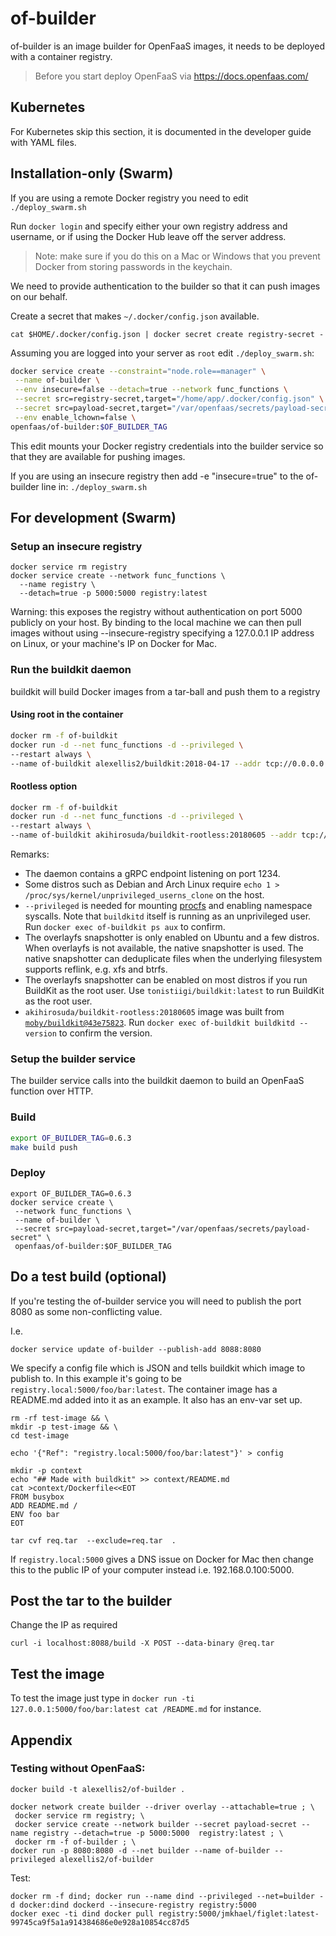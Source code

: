 # of-builder

of-builder is an image builder for OpenFaaS images, it needs to be deployed with a container registry.

> Before you start deploy OpenFaaS via https://docs.openfaas.com/

## Kubernetes

For Kubernetes skip this section, it is documented in the developer guide with YAML files.

## Installation-only (Swarm)

If you are using a remote Docker registry you need to edit `./deploy_swarm.sh`

Run `docker login` and specify either your own registry address and username, or if using the Docker Hub leave off the server address.

> Note: make sure if you do this on a Mac or Windows that you prevent Docker from storing passwords in the keychain.

We need to provide authentication to the builder so that it can push images on our behalf.

Create a secret that makes `~/.docker/config.json` available.

```
cat $HOME/.docker/config.json | docker secret create registry-secret -
```

Assuming you are logged into your server as `root` edit `./deploy_swarm.sh`:

```sh
docker service create --constraint="node.role==manager" \
 --name of-builder \
 --env insecure=false --detach=true --network func_functions \
 --secret src=registry-secret,target="/home/app/.docker/config.json" \
 --secret src=payload-secret,target="/var/openfaas/secrets/payload-secret" \
 --env enable_lchown=false \
openfaas/of-builder:$OF_BUILDER_TAG
```

This edit mounts your Docker registry credentials into the builder service so that they are available for pushing images.

If you are using an insecure registry then add -e "insecure=true" to the of-builder line in: `./deploy_swarm.sh`

## For development (Swarm)

### Setup an insecure registry

```
docker service rm registry
docker service create --network func_functions \
  --name registry \
  --detach=true -p 5000:5000 registry:latest
```

Warning: this exposes the registry without authentication on port 5000 publicly on your host. By binding to the local machine we can then pull images without using --insecure-registry specifying a 127.0.0.1 IP address on Linux, or your machine's IP on Docker for Mac.

### Run the buildkit daemon

buildkit will build Docker images from a tar-ball and push them to a registry

#### Using root in the container

```sh
docker rm -f of-buildkit
docker run -d --net func_functions -d --privileged \
--restart always \
--name of-buildkit alexellis2/buildkit:2018-04-17 --addr tcp://0.0.0.0:1234
```

#### Rootless option

```sh
docker rm -f of-buildkit
docker run -d --net func_functions -d --privileged \
--restart always \
--name of-buildkit akihirosuda/buildkit-rootless:20180605 --addr tcp://0.0.0.0:1234
```

Remarks:
  * The daemon contains a gRPC endpoint listening on port 1234.
  * Some distros such as Debian and Arch Linux require `echo 1 > /proc/sys/kernel/unprivileged_userns_clone` on the host.
  * `--privileged` is needed for mounting [procfs](https://blog.jessfraz.com/post/building-container-images-securely-on-kubernetes/) and enabling namespace syscalls. Note that `buildkitd` itself is running as an unprivileged user. Run `docker exec of-buildkit ps aux` to confirm.
  * The overlayfs snapshotter is only enabled on Ubuntu and a few distros. When overlayfs is not available, the native snapshotter is used. The native snapshotter can deduplicate files when the underlying filesystem supports reflink, e.g. xfs and btrfs.
  * The overlayfs snapshotter can be enabled on most distros if you run BuildKit as the root user. Use `tonistiigi/buildkit:latest` to run BuildKit as the root user.
  * `akihirosuda/buildkit-rootless:20180605` image was built from [`moby/buildkit@43e75823`](https://github.com/moby/buildkit/commit/43e758232a0ac7d50c6a11413186e16684fc1e4f). Run `docker exec of-buildkit buildkitd --version` to confirm the version.

### Setup the builder service

The builder service calls into the buildkit daemon to build an OpenFaaS function over HTTP.

### Build

```sh
export OF_BUILDER_TAG=0.6.3
make build push
```

### Deploy

```
export OF_BUILDER_TAG=0.6.3
docker service create \
 --network func_functions \
 --name of-builder \
 --secret src=payload-secret,target="/var/openfaas/secrets/payload-secret" \
 openfaas/of-builder:$OF_BUILDER_TAG
```

## Do a test build (optional)

If you're testing the of-builder service you will need to publish the port 8080 as some non-conflicting value.

I.e.

```
docker service update of-builder --publish-add 8088:8080
```

We specify a config file which is JSON and tells buildkit which image to publish to. In this example it's going to be `registry.local:5000/foo/bar:latest`. The container image has a README.md added into it as an example. It also has an env-var set up.

```
rm -rf test-image && \
mkdir -p test-image && \
cd test-image

echo '{"Ref": "registry.local:5000/foo/bar:latest"}' > config

mkdir -p context
echo "## Made with buildkit" >> context/README.md
cat >context/Dockerfile<<EOT
FROM busybox
ADD README.md /
ENV foo bar
EOT

tar cvf req.tar  --exclude=req.tar  .
```

If `registry.local:5000` gives a DNS issue on Docker for Mac then change this to the public IP of your computer instead i.e. 192.168.0.100:5000.

## Post the tar to the builder

Change the IP as required

```
curl -i localhost:8088/build -X POST --data-binary @req.tar
```

## Test the image

To test the image just type in `docker run -ti 127.0.0.1:5000/foo/bar:latest cat /README.md` for instance.

## Appendix

### Testing without OpenFaaS:

```
docker build -t alexellis2/of-builder .

docker network create builder --driver overlay --attachable=true ; \
 docker service rm registry; \
 docker service create --network builder --secret payload-secret --name registry --detach=true -p 5000:5000  registry:latest ; \
 docker rm -f of-builder ; \
docker run -p 8080:8080 -d --net builder --name of-builder --privileged alexellis2/of-builder
```

Test:

```
docker rm -f dind; docker run --name dind --privileged --net=builder -d docker:dind dockerd --insecure-registry registry:5000
docker exec -ti dind docker pull registry:5000/jmkhael/figlet:latest-99745ca9f5a1a914384686e0e928a10854cc87d5
```

